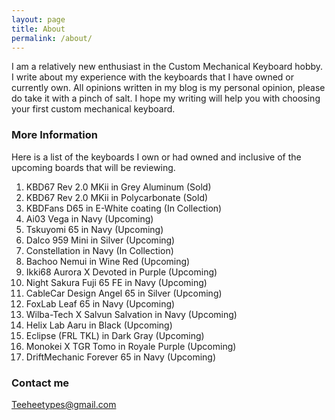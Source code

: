 ```yaml
---
layout: page
title: About
permalink: /about/
---
```


I am a relatively new enthusiast in the Custom Mechanical Keyboard hobby.
I write about my experience with the keyboards that I have owned or currently own.
All opinions written in my blog is my personal opinion, please do take it with a pinch of salt.
I hope my writing will help you with choosing your first custom mechanical keyboard.

### More Information

Here is a list of the keyboards I own or had owned and inclusive of the upcoming boards that will be reviewing.

1. KBD67 Rev 2.0 MKii in Grey Aluminum (Sold)
2. KBD67 Rev 2.0 MKii in Polycarbonate (Sold)
3. KBDFans D65 in E-White coating (In Collection)
4. Ai03 Vega in Navy (Upcoming)
5. Tskuyomi 65 in Navy (Upcoming)
6. Dalco 959 Mini in Silver (Upcoming)
7. Constellation in Navy (In Collection)
8. Bachoo Nemui in Wine Red (Upcoming)
9. Ikki68 Aurora X Devoted in Purple (Upcoming)
10. Night Sakura Fuji 65 FE in Navy (Upcoming)
11. CableCar Design Angel 65 in Silver (Upcoming)
12. FoxLab Leaf 65 in Navy (Upcoming)
13. Wilba-Tech X Salvun Salvation in Navy (Upcoming)
14. Helix Lab Aaru in Black (Upcoming)
15. Eclipse (FRL TKL) in Dark Gray (Upcoming)
16. Monokei X TGR Tomo in Royale Purple (Upcoming)
17. DriftMechanic Forever 65 in Navy (Upcoming) 

### Contact me

[Teeheetypes@gmail.com](mailto:Teeheetypes@gmail.com)
